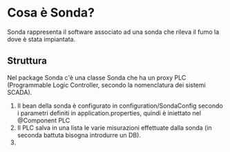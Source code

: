 


# Cosa è Sonda?

Sonda rappresenta il software associato ad una sonda che rileva il fumo la dove è stata impiantata.

## Struttura

Nel package Sonda c'è una classe Sonda che ha un proxy PLC (Programmable Logic Controller, secondo la nomenclatura dei sistemi SCADA).

1. Il bean della sonda è configurato in configuration/SondaConfig secondo i parametri definiti in application.properties, quindi è iniettato nel @Component PLC 
2. Il PLC salva in una lista le varie misurazioni effettuate dalla sonda (in seconda battuta bisogna introdurre un DB).
3. 
